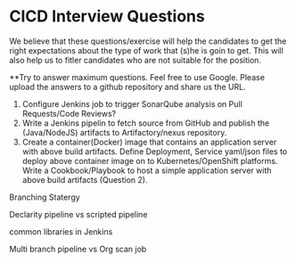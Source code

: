 # CICD Interview Questions

We believe that these questions/exercise will help the candidates to get the right expectations about the type of work that (s)he is goin to get. This will also help us to fitler candidates who are not suitable for the position.

**Try to answer maximum questions. Feel free to use Google. Please upload the answers to a github repository and share us the URL.

1. Configure Jenkins job to trigger SonarQube analysis on Pull Requests/Code Reviews?
2. Write a Jenkins pipelin to fetch source from GitHub and publish the (Java/NodeJS) artifacts to Artifactory/nexus repository.
3. Create a container(Docker) image that contains an application server with above build artifacts.
Define Deployment, Service yaml/json files to deploy above container image on to Kubernetes/OpenShift platforms.
Write a Cookbook/Playbook to host a simple application server with above build artifacts (Question 2).

Branching Statergy

Declarity pipeline vs scripted pipeline

common libraries in Jenkins

Multi branch pipeline vs  Org scan job

